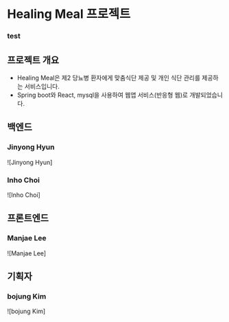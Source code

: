 
# Healing Meal 프로젝트
### test
## 프로젝트 개요
- Healing Meal은 제2 당뇨병 환자에게 맞춤식단 제공 및 개인 식단 관리를 제공하는 서비스입니다.
- Spring boot와 React, mysql을 사용하여 웹앱 서비스(반응형 웹)로 개발되었습니다.

## 백엔드

### Jinyong Hyun
![Jinyong Hyun]


### Inho Choi
![Inho Choi]




## 프론트엔드

### Manjae Lee
![Manjae Lee]




## 기획자

### bojung Kim
![bojung Kim]
